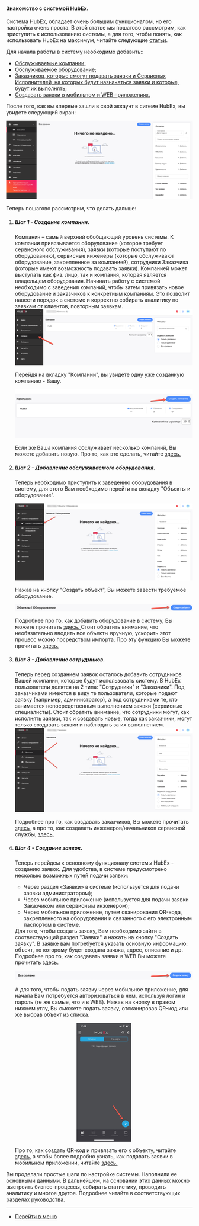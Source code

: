 #### Знакомство с системой HubEx.
Система HubEx, обладает очень большим функционалом, но его настройка очень проста.
В этой статье мы пошагово рассмотрим, как приступить к использованию системы, а для того, чтобы понять, как использовать HubEx на максимум, читайте следующие [статьи](https://wiki.hubex.ru/).

Для начала работы в систему необходимо добавить::
<html>
<meta charset="utf-8">
<title>Быстрый переход внутри документа</title>
<ul>
     <li><a href="#addcompanies">Обслуживаемые компании;</a></li>
     <li><a href="#addobjects">Обслуживаемое оборудование;</a></li>
     <li><a href="#addusers">Заказчиков, которые смогут подавать заявки и Сервисных Исполнителей, на которых будут назначаться заявки и которые, будут их выполнять;</a></li>
     <li><a href="#ticketcreation">Создавать заявки в мобильном и WEB приложениях.</a></li>    
</ul>
</html>

<html>
<body>

<p> После того, как вы впервые зашли в свой аккаунт в ситеме HubEx, вы увидете следующий экран:</p>

<img src="/attachments/images/FAQ/USER/HubExStepByStep/stepbystep1.png"/>

Теперь пошагово рассмотрим, что делать дальше:
<ol type="1">
 <li><h5 id="addcompanies">Шаг 1 - Создание компании.</h5></li>
 Компания – самый верхний обобщающий уровень системы. К компании привязывается оборудование (которое требует сервисного обслуживания), заявки (которые поступают по оборудованию), сервисные инженеры (которые обслуживают оборудование, закрепленное за компанией), сотрудники Заказчика (которые имеют возможность подавать заявки). Компанией может выступать как физ. лицо, так и компания, которая является владельцем оборудования. Начинать работу с системой необходимо с заведения компаний, чтобы затем привязать новое оборудование и заказчиков к конкретным компаниям. Это позволит навести порядок в системе и корректно собирать аналитику по заявкам от клиентов, повторным заявкам.

<img src="/attachments/images/FAQ/USER/HubExStepByStep/stepbystep2.png"/>

 Перейдя на вкладку "Компании", вы увидете одну уже созданную компанию - Вашу.

<img src="/attachments/images/FAQ/USER/HubExStepByStep/stepbystep3.png"/>

Если же Ваша компания обслуживает несколько компаний, Вы можете добавить новую. Про то, как это сделать, читайте  <a href="https://wiki.hubex.ru/docs/FAQ/RU/user/CreatingCompany.html"> здесь. </a>

<li><h5 id="addobjects">Шаг 2 - Добавление обслуживаемого оборудования.</h5></li>
<p> Теперь необходимо приступить к заведению оборудования в систему, для этого Вам необходимо перейти на вкладку "Объекты и оборудование".</p>

<img src="/attachments/images/FAQ/USER/HubExStepByStep/stepbystep4.png"/>

Нажав на кнопку "Создать объект", Вы можете завести требуемое оборудование.

<img src="/attachments/images/FAQ/USER/HubExStepByStep/stepbystep5.png"/>

<p>Подробнее про то, как добавить оборудование в систему, Вы можете прочитать <a href="https://wiki.hubex.ru/docs/FAQ/RU/user/CreatingObjects.html"> здесь. </a>Стоит обратить внимание, что необязательно вводить все объекты вручную, ускорить этот процесс можно посредством импорта. Про эту функцию Вы можете прочитать <a href="https://wiki.hubex.ru/docs/FAQ/RU/user/Import.html#objects"> здесь. </a> </p>

<li><h5 id="addusers"> Шаг 3 - Добавление сотрудников.</h5></li>
<p>Теперь перед созданием заявок осталось добавить сотрудников Вашей компании, которые будут использовать систему. В HubEx пользователи делятся на 2 типа: "Сотрудники" и "Заказчики". Под заказчиками имеются в виду те пользователи, которые подают заявку (например, администратор), а под сотрудниками те, кто занимается непосредственным выполнением заявки (сервисные специалисты). Стоит обратить внимание, что сотрудники могут, как исполнять заявки, так и создавать новые, тогда как заказчики, могут только создавать заявки и наблюдать за их выполнением.

<img src="/attachments/images/FAQ/USER/HubExStepByStep/stepbystep6.png"/>

 Подробнее про то, как создавать заказчиков, Вы можете прочитать <a href="https://wiki.hubex.ru/docs/FAQ/RU/user/CreatingCustomer.html"> здесь</a>, а про то, как создавать инженеров/начальников сервисной службы, <a href="https://wiki.hubex.ru/docs/FAQ/RU/user/CreatingUser.html"> здесь.</a></p>

<li><h5 id="ticketcreation">Шаг 4 - Создание заявок.</h5></li>
<p> Теперь перейдем к основному функционалу системы HubEx - созданию заявок.
Для удобства, в системе предусмотрено несколько возможных путей подачи заявки:
<ul>
  <li>Через раздел «Заявки» в системе (используется для подачи заявки администратором);</li>
  <li>Через мобильное приложение (используется для подачи заявки Заказчиком или сервисным инженером);</li>
  <li>Через мобильное приложение, путем сканирования QR-кода, закрепленного на оборудовании и связанного с его электронным паспортом в системе.</li>
</ul>                
 Для того, чтобы создать заявку, Вам необходимо зайти в соотвествующий раздел "Заявки" и нажать на кнопку "Создать заявку". В заявке вам потребуется указать основную информацию: объект, по которому будет создана заявка, адрес, описание и др. Подробнее про то, как создавать заявки в WEB Вы можете прочитать <a href="https://wiki.hubex.ru/docs/FAQ/RU/user/CreatingTicket.html#webticket"> здесь.</a></p>

<img src="/attachments/images/FAQ/USER/HubExStepByStep/stepbystep7.png"/>

 А для того, чтобы подать заявку через мобильное приложение, для начала Вам потребуется авторизоваться в нем, используя логин и пароль (те же самые, что и в WEB). Нажав на кнопку в правом нижнем углу, Вы сможете подать заявку, отсканировав QR-код или же выбрав объект из списка.

 <div>
   <img  style="margin: 0 auto; display: block; max-width: 100%;" src="/attachments/images/FAQ/USER/HubExStepByStep/stepbystep8.jpg" />
 </div>

 Про то, как создать QR-код и привязать его к объекту, читайте <a href="https://wiki.hubex.ru/docs/FAQ/RU/user/CreatingTickTemplates.html"> здесь</a>, а чтобы более подробно узнать, как подавать заявки в мобильном приложении, читайте  <a href="https://wiki.hubex.ru/docs/FAQ/RU/user/CreatingTicket.html#webticket"> здесь.</a>

</ol>
</body>
</html>

Вы проделали простые шаги по настройке системы. Наполнили ее основными данными. В дальнейшем, на основании этих данных можно выстроить бизнес-процессы, собирать статистику, проводить аналитику и многое другое. Подробнее читайте в соответствующих разделах [руководства](https://wiki.hubex.ru/).



___
- [Перейти в меню](http://wiki.hubex.ru)
